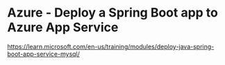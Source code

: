 # Azure - Deploy a Spring Boot app to Azure App Service
https://learn.microsoft.com/en-us/training/modules/deploy-java-spring-boot-app-service-mysql/
